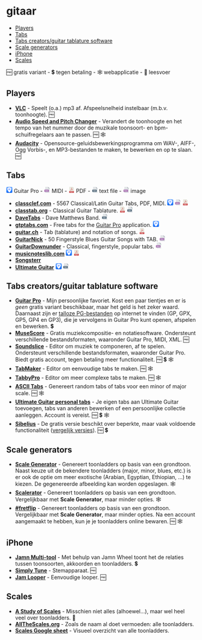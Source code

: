 # gitaar <!-- omit from toc -->

- [Players](#players)
- [Tabs](#tabs)
- [Tabs creators/guitar tablature software](#tabs-creatorsguitar-tablature-software)
- [Scale generators](#scale-generators)
- [iPhone](#iphone)
- [Scales](#scales)

🆓 gratis variant - 💲 tegen betaling - 🕸️ webapplicatie - 📖 leesvoer

## Players

- [**VLC**](https://www.videolan.org/vlc/) - Speelt (o.a.) mp3 af. Afspeelsnelheid instelbaar (m.b.v. toonhoogte). 🆓
- [**Audio Speed and Pitch Changer**](https://vocalremover.org/pitch/) - Verandert de toonhoogte en het tempo van het nummer door de muzikale toonsoort- en bpm-schuifregelaars aan te passen. 🆓 🕸️
- [**Audacity**](https://www.audacityteam.org/) - Opensource-geluidsbewerkingsprogramma om WAV-, AIFF-, Ogg Vorbis-, en MP3-bestanden te maken, te bewerken en op te slaan. 🆓

## Tabs

![gp](images/gp.png) Guitar Pro - ![mid](images/mid.png) MIDI - ![pdf](images/pdf.png) PDF - ![txt](images/txt.png) text file - ![png](images/png.png) image

- [**classclef.com**](https://www.classclef.com) - 5567 Classical/Latin Guitar Tabs, PDF, MIDI. ![gp](images/gp.png) ![mid](images/mid.png) ![pdf](images/pdf.png)
- [**classtab.org**](https://www.classtab.org) - Classical Guitar Tablature. ![pdf](images/pdf.png) ![txt](images/txt.png)
- [**DaveTabs**](https://www.davetabs.com/) - Dave Matthews Band. ![txt](images/txt.png)
- [**gtptabs.com**](https://gtptabs.com/) - Free tabs for the [Guitar Pro](https://www.guitar-pro.com/) application. ![gp](images/gp.png)
- [**guitar.ch**](https://www.guitar.ch/en-us/guitar/tab/tab.html) - Tab (tablature) and notation of songs. ![pdf](images/pdf.png)
- [**GuitarNick**](https://www.guitarnick.com/fingerstyle_blues_songs.html) - 50 Fingerstyle Blues Guitar Songs with TAB. ![png](images/png.png)
- [**GuitarDownunder**](https://guitardownunder.com) - Classical, fingerstyle, popular tabs. ![png](images/png.png)
- [**musicnoteslib.com**](https://musicnoteslib.com/) ![gp](images/gp.png) ![pdf](images/pdf.png)
- [**Songsterr**](https://www.songsterr.com)
- [**Ultimate Guitar**](https://www.ultimate-guitar.com) ![gp](images/gp.png) ![txt](images/txt.png)


## Tabs creators/guitar tablature software

- [**Guitar Pro**](https://www.guitar-pro.com/) - Mijn persoonlijke favoriet. Kost een paar tientjes en er is *geen* gratis variant beschikbaar, maar het geld is het zeker waard. Daarnaast zijn er [talloze PG-bestanden](README.md#tabs) op internet te vinden (GP, GPX, GP5, GP4 en GP3), die je vervolgens in Guitar Pro kunt openen, afspelen en bewerken. 💲
- [**MuseScore**](https://musescore.org/nl) - Gratis muziekcompositie- en notatiesoftware. Ondersteunt verschillende bestandsformaten, waaronder Guitar Pro, MIDI, XML. 🆓
- [**Soundslice**](https://www.soundslice.com/) - Editor om muziek te componeren, af te spelen. Ondersteunt verschillende bestandsformaten, waaronder Guitar Pro. Biedt gratis account, tegen betaling meer functionaliteit. 🆓 💲 🕸️
- [**TabMaker**](https://tab-maker.com/) - Editor om eenvoudige tabs te maken. 🆓 🕸️
- [**TabbyPro**](https://tabby.pro/) - Editor om meer complexe tabs te maken. 🆓 🕸️
- [**ASCII Tabs**](https://www.asciitabs.com/) - Genereert random tabs of tabs voor een minor of major scale. 🆓 🕸️
- [**Ultimate Guitar personal tabs**](https://www.ultimate-guitar.com/contribution/submit/tabs) - Je eigen tabs aan Ultimate Guitar toevoegen, tabs van anderen bewerken of een persoonlijke collectie aanleggen. Account is vereist. 🆓 💲 🕸️
- [**Sibelius**](https://www.avid.com/sibelius) - De gratis versie beschikt over beperkte, maar vaak voldoende functionaliteit ([vergelijk versies](https://www.avid.com/sibelius/comparison)). 🆓 💲

## Scale generators

- [**Scale Generator**](https://www.guitarmasterclass.net/scalegenerator/) - Genereert toonladders op basis van een grondtoon. Naast keuze uit de bekendere toonladders (major, minor, blues, etc.) is er ook de optie om meer exotische (Arabian, Egyptian, Ethiopian, ...) te kiezen. De gegenereerde afbeelding kan worden opgeslagen. 🕸️
- [**Scalerator**](http://www.scalerator.com/) - Genereert toonladders op basis van een grondtoon. Vergelijkbaar met **Scale Generator**, maar minder opties. 🕸️
- [**#fretflip**](https://fretflip.com/) - Genereert toonladders op basis van een grondtoon. Vergelijkbaar met **Scale Generator**, maar minder opties. Na een account aangemaakt te hebben, kun je je toonladders online bewaren. 🆓 🕸️

## iPhone

- [**Jamn Multi-tool**](https://www.getjamn.com/) - Met behulp van Jamn Wheel toont het de relaties tussen toonsoorten, akkoorden en toonladders. 💲
- [**Simply Tune**](https://www.hellosimply.com/simply-tune) - Stemapparaat. 🆓
- [**Jam Looper**](https://apps.apple.com/us/app/jam-looper/id1061465697) - Eenvoudige looper. 🆓

## Scales

- [**A Study of Scales**](https://ianring.com/musictheory/scales/) - Misschien niet alles (alhoewel...), maar wel heel veel over toonladders. 📖
- [**AllTheScales.org**](http://allthescales.org/) - Zoals de naam al doet vermoeden: alle toonladders.
- [**Scales Google sheet**](https://docs.google.com/spreadsheets/d/1IObR5DCbNZBJCxTUdZuhBzR6K9sa73kDDwgWim7uSuE/edit?usp=sharing) - Visueel overzicht van alle toonladders.